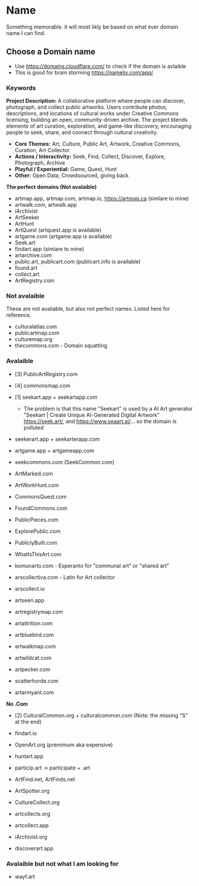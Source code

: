 # Name

Something memorable. it will most likly be based on what ever domain name I can find.

## Choose a Domain name

- Use https://domains.cloudflare.com/ to check if the domain is avlaible
- This is good for brain storming https://namelix.com/app/

### Keywords

**Project Description:** A collaborative platform where people can discover, photograph, and collect public artworks. Users contribute photos, descriptions, and locations of cultural works under Creative Commons licensing, building an open, community-driven archive. The project blends elements of art curation, exploration, and game-like discovery, encouraging people to seek, share, and connect through cultural creativity.

- **Core Themes:** Art, Culture, Public Art, Artwork, Creative Commons, Curation, Art Collector
- **Actions / Interactivity:** Seek, Find, Collect, Discover, Explore, Photograph, Archive
- **Playful / Experiential:** Game, Quest, Hunt
- **Other:** Open Data, Crowdsourced, giving back

**The perfect domains (Not avalaible)**

- artmap.app, artmap.com, artmap.io, https://artmap.ca (simlare to mine)
- artwalk.com, artwalk.app
- iArchivist
- ArtSeeker
- ArtHunt
- ArtQuest (artquest.app is available)
- artgame.com (artgame.app is available)
- Seek.art
- findart.app (simlare to mine)
- artarchive.com
- public.art, publicart.com (publicart.info is available)
- found.art
- collect.art
- ArtRegistry.com

### Not avalaible

These are not avaliable, but also not perfect names. Listed here for reference.

- culturalatlas.com
- publicartmap.com
- culturemap.org
- thecommons.com - Domain squatting

### Avalaible

- [3] PublicArtRegistry.com
- [4] commonsmap.com

- [1] seekart.app + seekartapp.com
  - The problem is that this name "Seekart" is used by a AI Art generator "Seekart | Create Unique AI-Generated Digital Artwork" https://seek.art/, and https://www.seaart.ai/... so the domain is polluted

- seekerart.app + seekarterapp.com
- artgame.app + artgameapp.com
- seekcommons.com (SeekCommon.com)

- ArtMarked.com
- ArtWorkHunt.com
- CommonsQuest.com
- FoundCommons.com
- PublicPieces.com
- ExplorePublic.com
- PubliclyBuilt.com
- WhatIsThisArt.com
- komunarto.com - Esperanto for "communal art" or "shared art"
- arscollectiva.com - Latin for Art collector
- arscollect.io
- artseen.app
- artregistrymap.com
- artattrition.com
- artbluebird.com
- artwalkmap.com
- artwildcat.com
- artpecker.com
- scatterhorde.com
- artarmyant.com

**No .Com**

- [2] CulturalCommon.org + culturalcommon.com  (Note: the missing "S" at the end)

- findart.io
- OpenArt.org (premimum aka expensive)
- huntart.app
- particip.art → participate + .art
- ArtFind.net, ArtFinds.net
- ArtSpotter.org
- CultureCollect.org
- artcollects.org
- artcollect.app
- iArchivist.org
- discoverart.app


### Avalaible but not what I am looking for

- wayf.art
